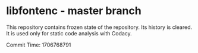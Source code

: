 # libfontenc - master branch

This repository contains frozen state of the repository.
Its history is cleared. It is used only for static code
analysis with Codacy.

Commit Time: 1706768791